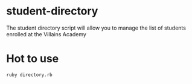 # student-directory


The student directory script will allow you to manage the list of students
enrolled at the Villains Academy

# Hot to use

```shell
ruby directory.rb
```
